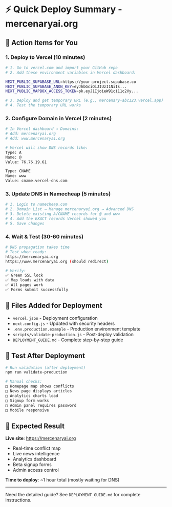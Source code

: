 # ⚡ Quick Deploy Summary - mercenaryai.org

## 🎯 Action Items for You

### 1. Deploy to Vercel (10 minutes)
```bash
# 1. Go to vercel.com and import your GitHub repo
# 2. Add these environment variables in Vercel dashboard:

NEXT_PUBLIC_SUPABASE_URL=https://your-project.supabase.co
NEXT_PUBLIC_SUPABASE_ANON_KEY=eyJhbGciOiJIUzI1NiIs...
NEXT_PUBLIC_MAPBOX_ACCESS_TOKEN=pk.eyJ1IjoieW91ci11c2Vy...

# 3. Deploy and get temporary URL (e.g., mercenary-abc123.vercel.app)
# 4. Test the temporary URL works
```

### 2. Configure Domain in Vercel (2 minutes)
```bash
# In Vercel dashboard → Domains:
# Add: mercenaryai.org
# Add: www.mercenaryai.org

# Vercel will show DNS records like:
Type: A
Name: @  
Value: 76.76.19.61

Type: CNAME
Name: www
Value: cname.vercel-dns.com
```

### 3. Update DNS in Namecheap (5 minutes)
```bash
# 1. Login to namecheap.com
# 2. Domain List → Manage mercenaryai.org → Advanced DNS
# 3. Delete existing A/CNAME records for @ and www
# 4. Add the EXACT records Vercel showed you
# 5. Save changes
```

### 4. Wait & Test (30-60 minutes)
```bash
# DNS propagation takes time
# Test when ready:
https://mercenaryai.org
https://www.mercenaryai.org (should redirect)

# Verify:
✅ Green SSL lock
✅ Map loads with data
✅ All pages work
✅ Forms submit successfully
```

## 🔧 Files Added for Deployment

- `vercel.json` - Deployment configuration
- `next.config.js` - Updated with security headers
- `.env.production.example` - Production environment template
- `scripts/validate-production.js` - Post-deploy validation
- `DEPLOYMENT_GUIDE.md` - Complete step-by-step guide

## 🧪 Test After Deployment

```bash
# Run validation (after deployment)
npm run validate-production

# Manual checks:
□ Homepage map shows conflicts
□ News page displays articles  
□ Analytics charts load
□ Signup form works
□ Admin panel requires password
□ Mobile responsive
```

## 🚀 Expected Result

**Live site**: https://mercenaryai.org
- Real-time conflict map
- Live news intelligence
- Analytics dashboard
- Beta signup forms
- Admin access control

**Time to deploy**: ~1 hour total (mostly waiting for DNS)

---

Need the detailed guide? See `DEPLOYMENT_GUIDE.md` for complete instructions.